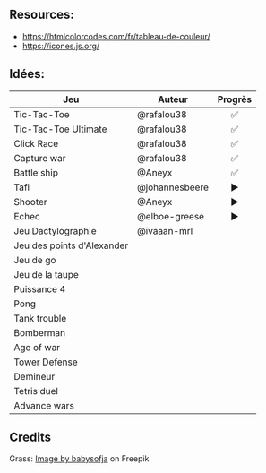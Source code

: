 ## Resources:

- https://htmlcolorcodes.com/fr/tableau-de-couleur/
- https://icones.js.org/

## Idées:

| Jeu                        | Auteur         | Progrès |
| -------------------------- | -------------- | :-----: |
| Tic-Tac-Toe                | @rafalou38     |    ✅    |
| Tic-Tac-Toe Ultimate       | @rafalou38     |    ✅    |
| Click Race                 | @rafalou38     |    ✅    |
| Capture war                | @rafalou38     |    ✅    |
| Battle ship                | @Aneyx         |    ✅    |
| Tafl                       | @johannesbeere |    ▶️    |
| Shooter                    | @Aneyx         |    ▶️    |
| Echec                      | @elboe-greese  |    ▶️    |
| Jeu Dactylographie         | @ivaaan-mrl    |         |
| Jeu des points d'Alexander |                |         |
| Jeu de go                  |                |         |
| Jeu de la taupe            |                |         |
| Puissance 4                |                |         |
| Pong                       |                |         |
| Tank trouble               |                |         |
| Bomberman                  |                |         |
| Age of war                 |                |         |
| Tower Defense              |                |         |
| Demineur                   |                |         |
| Tetris duel                |                |         |
| Advance wars               |                |         |


## Credits

Grass: <a href="https://www.freepik.com/free-vector/seamless-textured-grass-natural-grass-pattern_11930799.htm#query=grass%20texture&position=11&from_view=keyword">Image by babysofja</a> on Freepik
